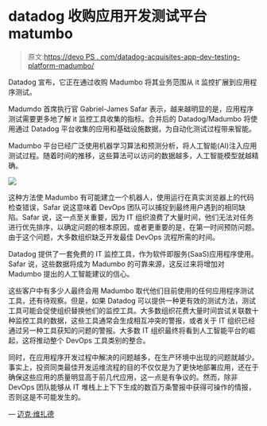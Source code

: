 # datadog 收购应用开发测试平台 matumbo

> 原文:[https://devo PS . com/datadog-acquisites-app-dev-testing-platform-madumbo/](https://devops.com/datadog-acquires-app-dev-testing-platform-madumbo/)

Datadog 宣布，它正在通过收购 Madumbo 将其业务范围从 it 监控扩展到应用程序测试。

Madumdo 首席执行官 Gabriel-James Safar 表示，越来越明显的是，应用程序测试需要更多地了解 it 监控工具收集的指标。合并后的 Datadog/Madumbo 将使用通过 Datadog 平台收集的应用和基础设施数据，为自动化测试过程带来智能。

Madumbo 平台已经广泛使用机器学习算法和预测分析，将人工智能(AI)注入应用测试过程。随着时间的推移，这些算法可以访问的数据越多，人工智能模型就越精确。

![](../Images/a5fc2bae1186d32d31cbaf9478594484.png)

这种方法使 Madumbo 有可能建立一个机器人，使用运行在真实浏览器上的代码检查错误，Safar 说这意味着 DevOps 团队可以捕捉到最终用户遇到的相同缺陷。Safar 说，这一点至关重要，因为 IT 组织浪费了大量时间，他们无法对任务进行优先排序，以确定问题的根本原因，或者更重要的是，在第一时间预防问题。由于这个问题，大多数组织缺乏开发最佳 DevOps 流程所需的时间。

Datadog 提供了一套免费的 IT 监控工具，作为软件即服务(SaaS)应用程序使用。Safar 说，这些数据将成为 Madumbo 的可靠来源，这反过来将增加对 Madumbo 提出的人工智能建议的信心。

这些客户中有多少人最终会用 Madumbo 取代他们目前使用的任何应用程序测试工具，还有待观察。但是，如果 Datadog 可以提供一种更有效的测试方法，测试工具可能会促使组织替换他们的监控工具。大多数组织花费大量时间尝试关联数十种监控工具的数据，这些工具通常会生成相互冲突的警报，或者关于 IT 组织已经通过另一种工具获知的问题的警报。大多数 IT 组织最终将看到人工智能平台的崛起，这将推动整个 DevOps 工具类别的整合。

同时，在应用程序开发过程中解决的问题越多，在生产环境中出现的问题就越少。事实上，投资同类最佳开发运维流程的目的不仅仅是为了更快地部署应用，还在于确保这些应用的质量明显高于前几代应用，这一点是有争议的。然而，除非 DevOps 团队能够从 IT 堆栈上上下下生成的数百万条警报中获得可操作的情报，否则这是不可能发生的。

— [迈克·维扎德](https://devops.com/author/mike-vizard/)